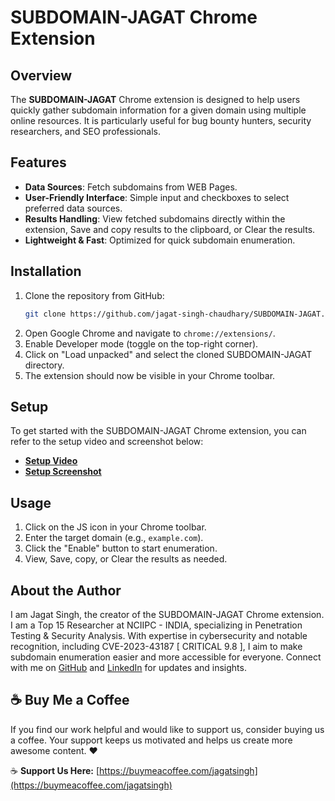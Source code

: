 # SUBDOMAIN-JAGAT Chrome Extension

## Overview
The **SUBDOMAIN-JAGAT** Chrome extension is designed to help users quickly gather subdomain information for a given domain using multiple online resources. It is particularly useful for bug bounty hunters, security researchers, and SEO professionals.

## Features
- **Data Sources**: Fetch subdomains from WEB Pages.
- **User-Friendly Interface**: Simple input and checkboxes to select preferred data sources.
- **Results Handling**: View fetched subdomains directly within the extension, Save and copy results to the 
    clipboard, or Clear the results.
- **Lightweight & Fast**: Optimized for quick subdomain enumeration.

## Installation
1. Clone the repository from GitHub:
   ```bash
   git clone https://github.com/jagat-singh-chaudhary/SUBDOMAIN-JAGAT.git
   ```
2. Open Google Chrome and navigate to `chrome://extensions/`.
3. Enable Developer mode (toggle on the top-right corner).
4. Click on "Load unpacked" and select the cloned SUBDOMAIN-JAGAT directory.
5. The extension should now be visible in your Chrome toolbar.

## Setup
To get started with the SUBDOMAIN-JAGAT Chrome extension, you can refer to the setup video and screenshot below:
- **[Setup Video](https://github.com/jagat-singh-chaudhary/SUBDOMAIN-JAGAT/blob/main/SETUP-VIDEO.mp4)**
- **[Setup Screenshot](https://github.com/jagat-singh-chaudhary/SUBDOMAIN-JAGAT/blob/main/SETUP-SCREENSHOT.png)**

## Usage
1. Click on the JS icon in your Chrome toolbar.
2. Enter the target domain (e.g., `example.com`).
3. Click the "Enable" button to start enumeration.
4. View, Save, copy, or Clear the results as needed.

## About the Author
I am Jagat Singh, the creator of the SUBDOMAIN-JAGAT Chrome extension. I am a Top 15 Researcher at NCIIPC - INDIA, specializing in Penetration Testing & Security Analysis. With expertise in cybersecurity and notable recognition, including CVE-2023-43187 [ CRITICAL 9.8 ], I aim to make subdomain enumeration easier and more accessible for everyone. Connect with me on [GitHub](https://github.com/jagat-singh-chaudhary) and [LinkedIn](https://www.linkedin.com/in/jagat-singh-b824701b8/) for updates and insights.

## ☕ Buy Me a Coffee

If you find our work helpful and would like to support us, consider buying us a coffee. Your support keeps us motivated and helps us create more awesome content. ❤️

☕ **Support Us Here:** [https://buymeacoffee.com/jagatsingh](https://buymeacoffee.com/jagatsingh)
